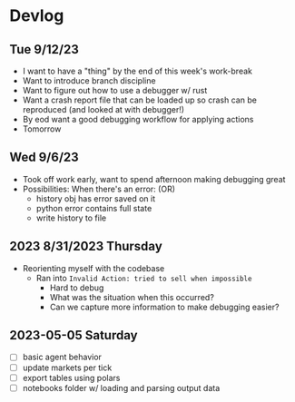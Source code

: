 # Devlog

## Tue 9/12/23
- I want to have a "thing" by the end of this week's work-break
- Want to introduce branch discipline 
- Want to figure out how to use a debugger w/ rust
- Want a crash report file that can be loaded up so crash can be reproduced (and looked at with debugger!)
- By eod want a good debugging workflow for applying actions
- Tomorrow 


## Wed 9/6/23
- Took off work early, want to spend afternoon making debugging great
- Possibilities: When there's an error: (OR)
    - history obj has error saved on it
    - python error contains full state
    - write history to file 

## 2023 8/31/2023 Thursday

- Reorienting myself with the codebase
    - Ran into `Invalid Action: tried to sell when impossible`
        - Hard to debug
        - What was the situation when this occurred? 
        - Can we capture more information to make debugging easier?

## 2023-05-05 Saturday

- [ ] basic agent behavior 
- [ ] update markets per tick
- [ ] export tables using polars 
- [ ] notebooks folder w/ loading and parsing output data
